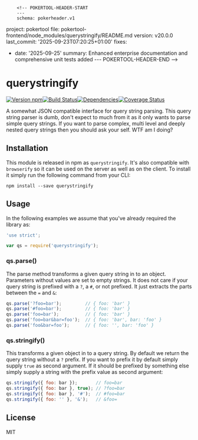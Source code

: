         <!-- POKERTOOL-HEADER-START
        ---
        schema: pokerheader.v1
project: pokertool
file: pokertool-frontend/node_modules/querystringify/README.md
version: v20.0.0
last_commit: '2025-09-23T07:20:25+01:00'
fixes:
- date: '2025-09-25'
  summary: Enhanced enterprise documentation and comprehensive unit tests added
        ---
        POKERTOOL-HEADER-END -->
# querystringify

[![Version npm](http://img.shields.io/npm/v/querystringify.svg?style=flat-square)](https://www.npmjs.com/package/querystringify)[![Build Status](http://img.shields.io/travis/unshiftio/querystringify/master.svg?style=flat-square)](https://travis-ci.org/unshiftio/querystringify)[![Dependencies](https://img.shields.io/david/unshiftio/querystringify.svg?style=flat-square)](https://david-dm.org/unshiftio/querystringify)[![Coverage Status](http://img.shields.io/coveralls/unshiftio/querystringify/master.svg?style=flat-square)](https://coveralls.io/r/unshiftio/querystringify?branch=master)

A somewhat JSON compatible interface for query string parsing. This query string
parser is dumb, don't expect to much from it as it only wants to parse simple
query strings. If you want to parse complex, multi level and deeply nested
query strings then you should ask your self. WTF am I doing?

## Installation

This module is released in npm as `querystringify`. It's also compatible with
`browserify` so it can be used on the server as well as on the client. To
install it simply run the following command from your CLI:

```
npm install --save querystringify
```

## Usage

In the following examples we assume that you've already required the library as:

```js
'use strict';

var qs = require('querystringify');
```

### qs.parse()

The parse method transforms a given query string in to an object. Parameters
without values are set to empty strings. It does not care if your query string
is prefixed with a `?`, a `#`, or not prefixed. It just extracts the parts
between the `=` and `&`:

```js
qs.parse('?foo=bar');         // { foo: 'bar' }
qs.parse('#foo=bar');         // { foo: 'bar' }
qs.parse('foo=bar');          // { foo: 'bar' }
qs.parse('foo=bar&bar=foo');  // { foo: 'bar', bar: 'foo' }
qs.parse('foo&bar=foo');      // { foo: '', bar: 'foo' }
```

### qs.stringify()

This transforms a given object in to a query string. By default we return the
query string without a `?` prefix. If you want to prefix it by default simply
supply `true` as second argument. If it should be prefixed by something else
simply supply a string with the prefix value as second argument:

```js
qs.stringify({ foo: bar });       // foo=bar
qs.stringify({ foo: bar }, true); // ?foo=bar
qs.stringify({ foo: bar }, '#');  // #foo=bar
qs.stringify({ foo: '' }, '&');   // &foo=
```

## License

MIT
